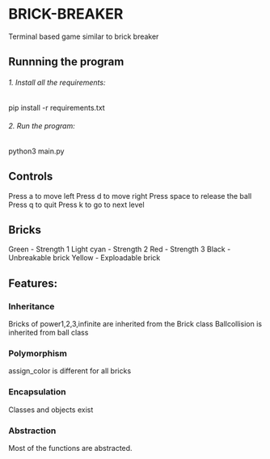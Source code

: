 

# BRICK-BREAKER
Terminal based game similar to brick breaker

## Runnning the program
###### 1. Install all the requirements:
pip install -r requirements.txt
###### 2. Run the program:
python3 main.py


## Controls
Press a to move left
Press d to move right
Press space to release the ball
Press q to quit
Press k to go to next level

## Bricks
Green - Strength 1
Light cyan - Strength 2
Red - Strength 3
Black - Unbreakable brick
Yellow - Exploadable brick

## Features:
### Inheritance
Bricks of power1,2,3,infinite are inherited from the Brick class
Ballcollision is inherited from ball class
### Polymorphism
assign_color is different for all bricks
### Encapsulation
Classes and objects exist
### Abstraction
Most of the functions are abstracted.